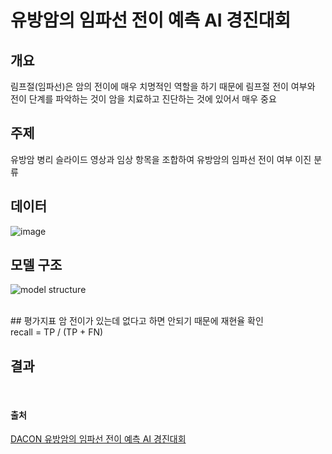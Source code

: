 # 유방암의 임파선 전이 예측 AI 경진대회

## 개요
림프절(임파선)은 암의 전이에 매우 치명적인 역할을 하기 때문에 림프절 전이 여부와 전이 단계를 파악하는 것이 암을 치료하고 진단하는 것에 있어서 매우 중요
<br>

## 주제
유방암 병리 슬라이드 영상과 임상 항목을 조합하여 유방암의 임파선 전이 여부 이진 분류
<br>

## 데이터
![image](https://user-images.githubusercontent.com/107402707/219846965-05a283c3-b73a-44f5-b865-962f503388f7.png)
<br>

## 모델 구조
![model structure](https://user-images.githubusercontent.com/107402707/223696234-55cd1f1a-368e-4a76-af04-15fb20cf7baa.png)

<br>
## 평가지표
암 전이가 있는데 없다고 하면 안되기 때문에 재현율 확인<br>
recall = TP / (TP + FN)

## 결과
<br>


#### 출처
[DACON 유방암의 임파선 전이 예측 AI 경진대회](https://dacon.io/competitions/official/236011/overview/description)

